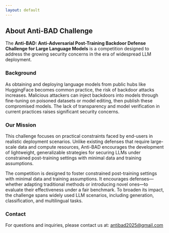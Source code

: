 ```yaml
---
layout: default
---
```


## About Anti-BAD Challenge

The **Anti-BAD: Anti-Adversarial Post-Training Backdoor Defense Challenge for Large Language Models** is a competition designed to address the growing security concerns in the era of widespread LLM deployment.

### Background

As obtaining and deploying language models from public hubs like HuggingFace becomes common practice, the risk of backdoor attacks increases. Malicious attackers can inject backdoors into models through fine-tuning on poisoned datasets or model editing, then publish these compromised models. The lack of transparency and model verification in current practices raises significant security concerns.

### Our Mission

This challenge focuses on practical constraints faced by end-users in realistic deployment scenarios. Unlike existing defenses that require large-scale data and compute resources, Anti-BAD encourages the development of lightweight, generalizable strategies for securing LLMs under constrained post-training settings with minimal data and training assumptions.

The competition is designed to foster constrained post-training settings with minimal data and training assumptions. It encourages defenses—whether adapting traditional methods or introducing novel ones—to evaluate their effectiveness under a fair benchmark. To broaden its impact, the challenge spans widely used LLM scenarios, including generation, classification, and multilingual tasks.

### Contact

For questions and inquiries, please contact us at: [antibad2025@gmail.com](mailto:antibad2025@gmail.com)